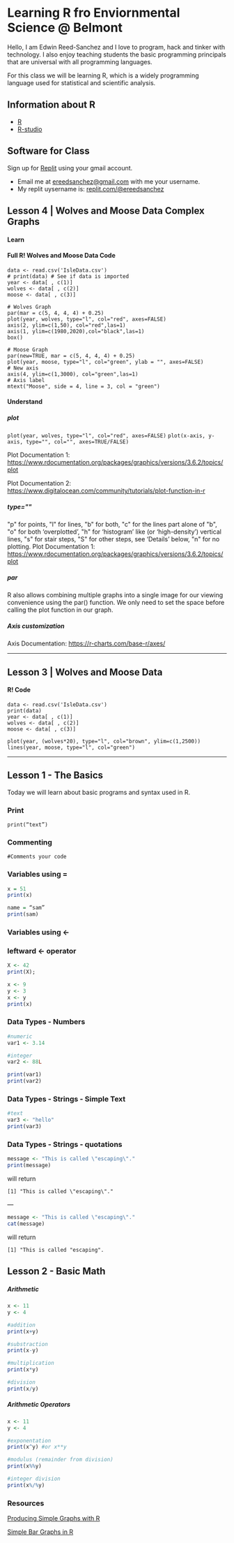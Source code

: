 # Learning R fro Enviornmental Science @ Belmont

Hello, I am Edwin Reed-Sanchez and I love to program, hack and tinker with technology. I also enjoy teaching students the basic programming principals that are universal with all programming languages.  

For this class we will be learning R, which is a widely programming language used for statistical and scientific analysis.  

## Information about R
- [R](https://www.r-project.org/)
- [R-studio](https://posit.co/downloads/)

## Software for Class
Sign up for [Replit](https://replit.com/) using your gmail account. 
- Email me  at ereedsanchez@gmail.com with me your username. 
- My replit uysername is: [replit.com/@ereedsanchez](https://replit.com/@ereedsanchez)

## Lesson 4 | Wolves and Moose Data Complex Graphs 

#### Learn


#### Full R! Wolves and Moose Data Code 
```
data <- read.csv('IsleData.csv')
# print(data) # See if data is imported
year <- data[ , c(1)] 
wolves <- data[ , c(2)]
moose <- data[ , c(3)]

# Wolves Graph
par(mar = c(5, 4, 4, 4) + 0.25)
plot(year, wolves, type="l", col="red", axes=FALSE)
axis(2, ylim=c(1,50), col="red",las=1)
axis(1, ylim=c(1980,2020),col="black",las=1)
box()

# Moose Graph
par(new=TRUE, mar = c(5, 4, 4, 4) + 0.25)
plot(year, moose, type="l", col="green", ylab = "", axes=FALSE)
# New axis
axis(4, ylim=c(1,3000), col="green",las=1)
# Axis label
mtext("Moose", side = 4, line = 3, col = "green")

```

#### Understand

##### plot
`plot(year, wolves, type="l", col="red", axes=FALSE)`
`plot(x-axis, y-axis, type="", col="", axes=TRUE/FALSE)`

Plot Documentation 1: https://www.rdocumentation.org/packages/graphics/versions/3.6.2/topics/plot

Plot Documentation 2: https://www.digitalocean.com/community/tutorials/plot-function-in-r

##### type=""
"p" for points,
"l" for lines,
"b" for both,
"c" for the lines part alone of "b",
"o" for both ‘overplotted’,
"h" for ‘histogram’ like (or ‘high-density’) vertical lines,
"s" for stair steps,
"S" for other steps, see ‘Details’ below,
"n" for no plotting.
Plot Documentation 1: https://www.rdocumentation.org/packages/graphics/versions/3.6.2/topics/plot

##### par
R also allows combining multiple graphs into a single image for our viewing convenience using the par() function. We only need to set the space before calling the plot function in our graph.

##### Axis customization 
Axis Documentation: https://r-charts.com/base-r/axes/

----------



## Lesson 3 | Wolves and Moose Data 

#### R! Code 

```
data <- read.csv('IsleData.csv')
print(data)
year <- data[ , c(1)]
wolves <- data[ , c(2)]
moose <- data[ , c(3)]

plot(year, (wolves*20), type="l", col="brown", ylim=c(1,2500))
lines(year, moose, type="l", col="green")
```
----------

## Lesson 1 - The Basics
Today we will learn about basic programs and syntax used in R. 

### Print
`print(“text”)`

### Commenting
`#Comments your code`

### Variables using =
```R
x = 51
print(x)
```
```R
name = “sam”
print(sam)
```


### Variables using <-
### leftward <- operator

```R
X <- 42
print(X);
```
```R
x <- 9
y <- 3 
x <- y 
print(x)
```

### Data Types - Numbers
```R
#numeric
var1 <- 3.14

#integer
var2 <- 88L

print(var1)
print(var2)
```

### Data Types - Strings - Simple Text

```R
#text
var3 <- "hello"
print(var3)
```




### Data Types - Strings - quotations 

```R
message <- "This is called \"escaping\"."
print(message) 
```
will return
```
[1] "This is called \"escaping\"."
```
—
```R
message <- "This is called \"escaping\"."
cat(message)
```
will return
```
[1] "This is called "escaping".
```


## Lesson 2 - Basic Math

##### Arithmetic 
```R
x <- 11
y <- 4

#addition
print(x+y)

#substraction
print(x-y)

#multiplication
print(x*y)

#division
print(x/y)
```

##### Arithmetic Operators
```R
x <- 11
y <- 4

#exponentation
print(x^y) #or x**y

#modulus (remainder from division)
print(x%%y)

#integer division
print(x%/%y)
```


### Resources 
[Producing Simple Graphs with R](https://sites.harding.edu/fmccown/r/)

[Simple Bar Graphs in R](https://medium.com/beginner-at-bi-data-science-and-big-data/importing-data-into-r-from-a-csv-file-and-creating-a-chart-out-of-it-892d5bc81531_)



